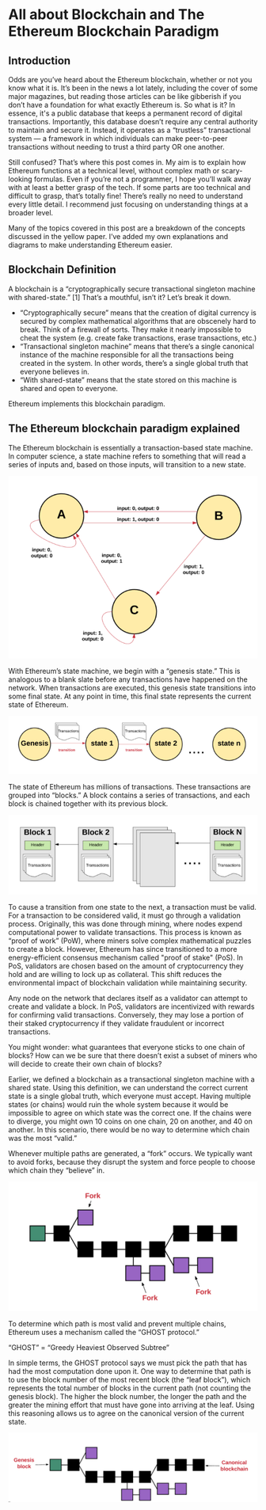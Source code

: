 ﻿# All about Blockchain and The Ethereum Blockchain Paradigm

## Introduction

Odds are you’ve heard about the Ethereum blockchain, whether or not you know what it is. It’s been in the news a lot lately, including the cover of some major magazines, but reading those articles can be like gibberish if you don’t have a foundation for what exactly Ethereum is. So what is it? In essence, it's a public database that keeps a permanent record of digital transactions. Importantly, this database doesn’t require any central authority to maintain and secure it. Instead, it operates as a “trustless” transactional system — a framework in which individuals can make peer-to-peer transactions without needing to trust a third party OR one another.

Still confused? That’s where this post comes in. My aim is to explain how Ethereum functions at a technical level, without complex math or scary-looking formulas. Even if you’re not a programmer, I hope you’ll walk away with at least a better grasp of the tech. If some parts are too technical and difficult to grasp, that’s totally fine! There’s really no need to understand every little detail. I recommend just focusing on understanding things at a broader level.

Many of the topics covered in this post are a breakdown of the concepts discussed in the yellow paper. I’ve added my own explanations and diagrams to make understanding Ethereum easier.

## Blockchain Definition

A blockchain is a “cryptographically secure transactional singleton machine with shared-state.” [1] That’s a mouthful, isn’t it? Let’s break it down.

- “Cryptographically secure” means that the creation of digital currency is secured by complex mathematical algorithms that are obscenely hard to break. Think of a firewall of sorts. They make it nearly impossible to cheat the system (e.g. create fake transactions, erase transactions, etc.)
- “Transactional singleton machine” means that there’s a single canonical instance of the machine responsible for all the transactions being created in the system. In other words, there’s a single global truth that everyone believes in.
- “With shared-state” means that the state stored on this machine is shared and open to everyone.

Ethereum implements this blockchain paradigm.

## The Ethereum blockchain paradigm explained

The Ethereum blockchain is essentially a transaction-based state machine. In computer science, a state machine refers to something that will read a series of inputs and, based on those inputs, will transition to a new state.

![](https://raw.githubusercontent.com/0xmetaschool/Learning-Projects/refs/heads/main/assests_for_all/assests-for-eth-deep-dive/L2%20Image%201.webp)

With Ethereum’s state machine, we begin with a “genesis state.” This is analogous to a blank slate before any transactions have happened on the network. When transactions are executed, this genesis state transitions into some final state. At any point in time, this final state represents the current state of Ethereum.

![](https://raw.githubusercontent.com/0xmetaschool/Learning-Projects/refs/heads/main/assests_for_all/assests-for-eth-deep-dive/L2%20Image%202.webp)

The state of Ethereum has millions of transactions. These transactions are grouped into “blocks.” A block contains a series of transactions, and each block is chained together with its previous block.

![](https://raw.githubusercontent.com/0xmetaschool/Learning-Projects/refs/heads/main/assests_for_all/assests-for-eth-deep-dive/L2%20Image%203.webp)

To cause a transition from one state to the next, a transaction must be valid. For a transaction to be considered valid, it must go through a validation process. Originally, this was done through mining, where nodes expend computational power to validate transactions. This process is known as “proof of work” (PoW), where miners solve complex mathematical puzzles to create a block. However, Ethereum has since transitioned to a more energy-efficient consensus mechanism called "proof of stake" (PoS). In PoS, validators are chosen based on the amount of cryptocurrency they hold and are willing to lock up as collateral. This shift reduces the environmental impact of blockchain validation while maintaining security.

Any node on the network that declares itself as a validator can attempt to create and validate a block. In PoS, validators are incentivized with rewards for confirming valid transactions. Conversely, they may lose a portion of their staked cryptocurrency if they validate fraudulent or incorrect transactions.

You might wonder: what guarantees that everyone sticks to one chain of blocks? How can we be sure that there doesn’t exist a subset of miners who will decide to create their own chain of blocks?

Earlier, we defined a blockchain as a transactional singleton machine with a shared state. Using this definition, we can understand the correct current state is a single global truth, which everyone must accept. Having multiple states (or chains) would ruin the whole system because it would be impossible to agree on which state was the correct one. If the chains were to diverge, you might own 10 coins on one chain, 20 on another, and 40 on another. In this scenario, there would be no way to determine which chain was the most “valid.”

Whenever multiple paths are generated, a “fork” occurs. We typically want to avoid forks, because they disrupt the system and force people to choose which chain they “believe” in.

![](https://raw.githubusercontent.com/0xmetaschool/Learning-Projects/refs/heads/main/assests_for_all/assests-for-eth-deep-dive/L2%20Image%204.webp)

To determine which path is most valid and prevent multiple chains, Ethereum uses a mechanism called the “GHOST protocol.”

“GHOST” = “Greedy Heaviest Observed Subtree”

In simple terms, the GHOST protocol says we must pick the path that has had the most computation done upon it. One way to determine that path is to use the block number of the most recent block (the “leaf block”), which represents the total number of blocks in the current path (not counting the genesis block). The higher the block number, the longer the path and the greater the mining effort that must have gone into arriving at the leaf. Using this reasoning allows us to agree on the canonical version of the current state.

![](https://raw.githubusercontent.com/0xmetaschool/Learning-Projects/refs/heads/main/assests_for_all/assests-for-eth-deep-dive/L2%20Image%205.webp)
